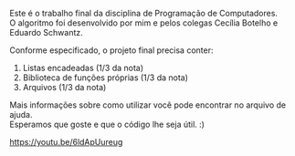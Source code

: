 Este é o trabalho final da disciplina de Programação de Computadores.</br>
O algoritmo foi desenvolvido por mim e pelos colegas Cecília Botelho e Eduardo Schwantz.</br>

Conforme especificado, o projeto final precisa conter:</br>
1. Listas encadeadas (1/3 da nota)
2. Biblioteca de funções próprias (1/3 da nota)
3. Arquivos (1/3 da nota)

Mais informações sobre como utilizar você pode encontrar no arquivo de ajuda.</br>
Esperamos que goste e que o código lhe seja útil. :)

https://youtu.be/6ldApUureug
